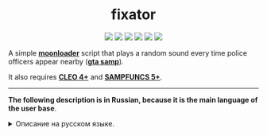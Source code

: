 <h1 align="center">fixator</h1>

<p align="center">

<img src="https://img.shields.io/badge/made%20for-GTA%20SA--MP-blue" >

<img src="https://img.shields.io/badge/Server-Any-red">

<img src="https://img.shields.io/github/languages/top/qrlk/weather-and-time">

<img src="https://img.shields.io/badge/dynamic/json?color=blueviolet&label=users%20%28active%29&query=result&url=http%3A%2F%2Fqrlk.me%2Fdev%2Fmoonloader%2Fusers_active.php%3Fscript%3Dfixator">

<img src="https://img.shields.io/badge/dynamic/json?color=blueviolet&label=users%20%28all%20time%29&query=result&url=http%3A%2F%2Fqrlk.me%2Fdev%2Fmoonloader%2Fusers_all.php%3Fscript%3Dfixator">

<img src="https://img.shields.io/date/1569186000?label=released" >

</p>

A simple **[moonloader](https://gtaforums.com/topic/890987-moonloader/)** script that plays a random sound every time police officers appear nearby (**[gta samp](https://sa-mp.com/)**).  

It also requires **[CLEO 4+](http://cleo.li/?lang=ru)** and **[SAMPFUNCS 5+](https://blast.hk/threads/17/page-59#post-279414)**.

---
**The following description is in Russian, because it is the main language of the user base**.
<details>
  <summary>Описание на русском языке.</summary>
  
# Описание 
**FIXATOR** ищет силовиков в зоне прорисовке и, если находит, воспроизводит рандомный звук вроде песни "Кто такие мусора? Опа, зигота" или "Fuck the police". Для работы звука нужно включить радио. Можно настроить свой звук, подменив файлы.

**Требования:** [CLEO 4+](http://cleo.li/?lang=ru), [SAMPFUNCS 5+](https://blast.hk/threads/17/), [MoonLoader](https://blast.hk/threads/13305/).  
**Активация:** Скрипт активируется автоматически.

## Ссылки
* [Автор](http://qrlk.me/)
* [Авторский обзор](https://www.youtube.com/watch?v=BZ6b5eruic0)
* [Тема на BlastHack](https://www.blast.hk/threads/42064/)
* [Список скриптов QRLK MODS](https://vk.com/qrlk.mods?w=page-168860334_54271482)

P.S. Группа VK не обновляется.
</details>
